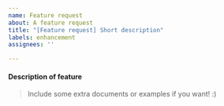 ```yaml
---
name: Feature request
about: A feature request
title: "[Feature request] Short description"
labels: enhancement
assignees: ''

---
```


#### Description of feature

> Include some extra documents or examples if you want! :)
